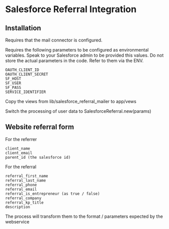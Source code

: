 # Salesforce Referral Integration

## Installation

Requires that the mail connector is configured.

Requires the following parameters to be configured as environmental variables. Speak to your Salesforce admin to be provided this values. Do not store the actual parameters in the code. Refer to them via the ENV.

```
OAUTH_CLIENT_ID
OAUTH_CLIENT_SECRET
SF_HOST
SF_USER
SF_PASS
SERVICE_IDENTIFIER
```

Copy the views from lib/salesforce_referral_mailer to app/vews

Switch the processing of user data to SalesforceReferral.new(params)

## Website referral form

For the referrer

```
client_name
client_email
parent_id (the salesforce id)
```

For the referral

```
referral_first_name
referral_last_name
referral_phone
referral_email
referral_is_entrepreneur (as true / false)
referral_company
referral_kp_title
description
```

The process will transform them to the format / parameters expected by the webservice
